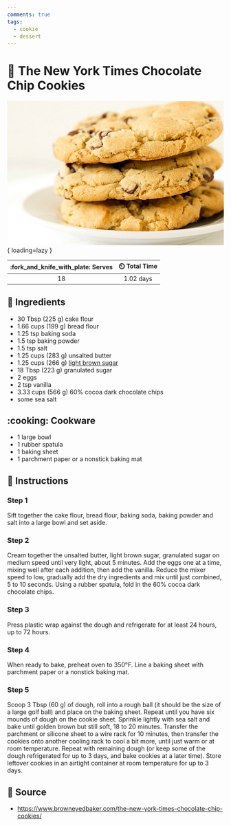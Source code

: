 ```yaml
---
comments: true
tags:
  - cookie
  - dessert
---
```

# :cookie: The New York Times Chocolate Chip Cookies

![The New York Times Chocolate Chip Cookies][2]{ loading=lazy }

| :fork_and_knife_with_plate: Serves | :timer_clock: Total Time |
|:----------------------------------:|:-----------------------: |
| 18 | 1.02 days |

## :salt: Ingredients

- 30 Tbsp (225 g) cake flour
- 1.66 cups (199 g) bread flour
- 1.25 tsp baking soda
- 1.5 tsp baking powder
- 1.5 tsp salt
- 1.25 cups (283 g) unsalted butter
- 1.25 cups (266 g) [light brown sugar][1]
- 18 Tbsp (223 g) granulated sugar
- 2 eggs
- 2 tsp vanilla
- 3.33 cups (566 g) 60% cocoa dark chocolate chips
- some sea salt

## :cooking: Cookware

- 1 large bowl
- 1 rubber spatula
- 1 baking sheet
- 1 parchment paper or a nonstick baking mat

## :pencil: Instructions

### Step 1

Sift together the cake flour, bread flour, baking soda, baking powder and salt into a large bowl and set aside.

### Step 2

Cream together the unsalted butter, light brown sugar, granulated sugar on medium speed until very light, about 5
minutes. Add the eggs one at a time, mixing well after each addition, then add the vanilla. Reduce the mixer speed to
low, gradually add the dry ingredients and mix until just combined, 5 to 10 seconds. Using a rubber spatula, fold in the
60% cocoa dark chocolate chips.

### Step 3

Press plastic wrap against the dough and refrigerate for at least 24 hours, up to 72 hours.

### Step 4

When ready to bake, preheat oven to 350°F. Line a baking sheet with parchment paper or a nonstick baking mat.

### Step 5

Scoop 3 Tbsp (60 g) of dough, roll into a rough ball (it should be the size of a large golf ball) and place on the baking
sheet. Repeat until you have six mounds of dough on the cookie sheet. Sprinkle lightly with sea salt and bake until
golden brown but still soft, 18 to 20 minutes. Transfer the parchment or silicone sheet to a wire rack for 10 minutes,
then transfer the cookies onto another cooling rack to cool a bit more, until just warm or at room temperature. Repeat
with remaining dough (or keep some of the dough refrigerated for up to 3 days, and bake cookies at a later time). Store
leftover cookies in an airtight container at room temperature for up to 3 days.

## :link: Source

- <https://www.browneyedbaker.com/the-new-york-times-chocolate-chip-cookies/>

[1]: <../ingredients/brown-sugar.md>
[2]: <../assets/images/the-new-york-times-chocolate-chip-cookies.jpg>
